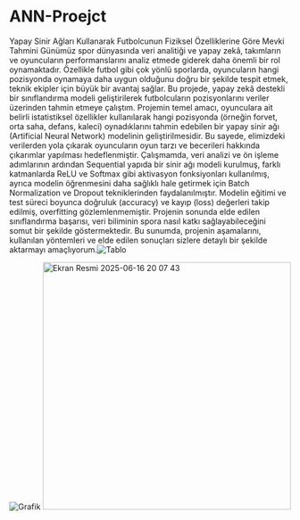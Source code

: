 # ANN-Proejct
Yapay Sinir Ağları Kullanarak Futbolcunun Fiziksel Özelliklerine Göre Mevki Tahmini
Günümüz spor dünyasında veri analitiği ve yapay zekâ, takımların ve oyuncuların performanslarını analiz etmede giderek daha önemli bir rol oynamaktadır. Özellikle futbol gibi çok yönlü sporlarda, oyuncuların hangi pozisyonda oynamaya daha uygun olduğunu doğru bir şekilde tespit etmek, teknik ekipler için büyük bir avantaj sağlar. Bu projede, yapay zekâ destekli bir sınıflandırma modeli geliştirilerek futbolcuların pozisyonlarını veriler üzerinden tahmin etmeye çalıştım.
Projemin temel amacı, oyunculara ait belirli istatistiksel özellikler kullanılarak hangi pozisyonda (örneğin forvet, orta saha, defans, kaleci) oynadıklarını tahmin edebilen bir yapay sinir ağı (Artificial Neural Network) modelinin geliştirilmesidir. Bu sayede, elimizdeki verilerden yola çıkarak oyuncuların oyun tarzı ve becerileri hakkında çıkarımlar yapılması hedeflenmiştir.
Çalışmamda, veri analizi ve ön işleme adımlarının ardından Sequential yapıda bir sinir ağı modeli kurulmuş, farklı katmanlarda ReLU ve Softmax gibi aktivasyon fonksiyonları kullanılmış, ayrıca modelin öğrenmesini daha sağlıklı hale getirmek için Batch Normalization ve Dropout tekniklerinden faydalanılmıştır.
Modelin eğitimi ve test süreci boyunca doğruluk (accuracy) ve kayıp (loss) değerleri takip edilmiş, overfitting gözlemlenmemiştir. Projenin sonunda elde edilen sınıflandırma başarısı, veri biliminin spora nasıl katkı sağlayabileceğini somut bir şekilde göstermektedir.
Bu sunumda, projenin aşamalarını, kullanılan yöntemleri ve elde edilen sonuçları sizlere detaylı bir şekilde aktarmayı amaçlıyorum.![Tablo](https://github.com/user-attachments/assets/50dd488d-3005-44cf-aa92-e3337b2a36bb)

![Grafik](https://github.com/user-attachments/assets/7d925f76-3f15-4d81-9df9-802e43ec947a)
<img width="444" alt="Ekran Resmi 2025-06-16 20 07 43" src="https://github.com/user-attachments/assets/b1c7b7bf-ce0e-4343-a2c0-0a57ca3d43b4" />
